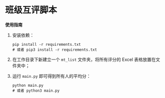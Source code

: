 # 班级互评脚本

**使用指南**

1. 安装依赖：

   ```shell
   pip install -r requirements.txt
   # 或者 pip3 install -r requirements.txt
   ```
2. 在工作目录下新建立一个 `mt_list` 文件夹，将所有评分的 Excel 表格放置在文件夹中；
3. 运行 `main.py` 即可得到所有人的平均分：

   ```
   python main.py
   # 或者 python3 main.py
   ```
